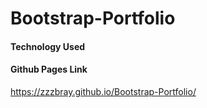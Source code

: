 # Bootstrap-Portfolio


#### Technology Used


#### Github Pages Link
https://zzzbray.github.io/Bootstrap-Portfolio/
